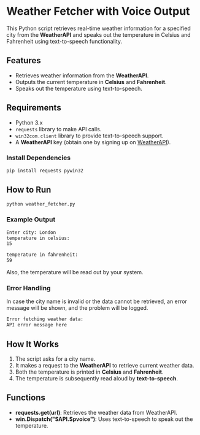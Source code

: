 
#  Weather Fetcher with Voice Output

This Python script retrieves real-time weather information for a specified city from the **WeatherAPI** and speaks out the temperature in Celsius and Fahrenheit using text-to-speech functionality.

## Features

- Retrieves weather information from the **WeatherAPI**.
- Outputs the current temperature in **Celsius** and **Fahrenheit**.
- Speaks out the temperature using text-to-speech.

## Requirements

- Python 3.x
- `requests` library to make API calls.
- `win32com.client` library to provide text-to-speech support.
- A **WeatherAPI** key (obtain one by signing up on [WeatherAPI](https://www.weatherapi.com/)).

### Install Dependencies

```bash
pip install requests pywin32
```


##  How to Run

```bash
python weather_fetcher.py
```

### Example Output

```bash
Enter city: London
temperature in celsius:
15

temperature in fahrenheit:
59
```

Also, the temperature will be read out by your system.

### Error Handling

In case the city name is invalid or the data cannot be retrieved, an error message will be shown, and the problem will be logged.

```bash
Error fetching weather data:
API error message here
```

## How It Works

1. The script asks for a city name.
2. It makes a request to the **WeatherAPI** to retrieve current weather data.
3. Both the temperature is printed in **Celsius** and **Fahrenheit**.
4. The temperature is subsequently read aloud by **text-to-speech**.

## Functions

- **requests.get(url)**: Retrieves the weather data from WeatherAPI.
- **win.Dispatch("SAPI.Spvoice")**: Uses text-to-speech to speak out the temperature.
  
